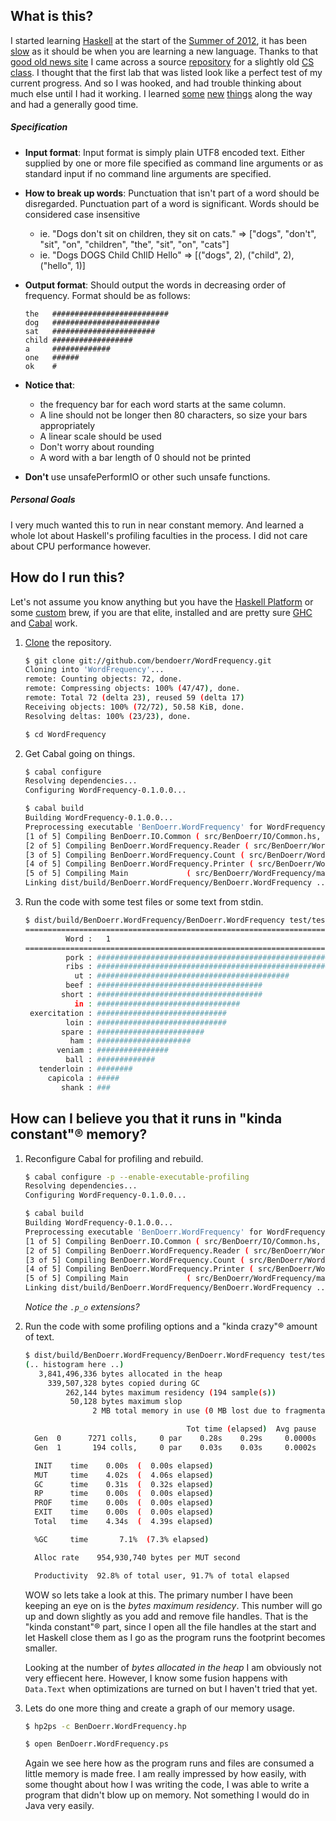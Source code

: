 ## What is this?

I started learning [Haskell](http://www.haskell.org/haskellwiki/Haskell) at the
start of the [Summer of 2012](http://book.realworldhaskell.org/), it has been
[slow](https://github.com/bendoerr/real-world-haskell)
as it should be when you are learning a new language. Thanks to that [good old
news site](http://news.ycombinator.com) I came across a source
[repository](https://github.com/bos/stanford-cs240h) for a slightly old [CS
class](http://www.scs.stanford.edu/11au-cs240h/). I thought that the first lab
that was listed look like a perfect test of my current progress. And so I was
hooked, and had trouble thinking about much else until I had it working. I
learned
[some](https://github.com/bendoerr/WordFrequency/commit/e30164dece5916e0ad879a33318d10fa303b319e)
[new](https://github.com/bendoerr/WordFrequency/blob/master/src/BenDoerr/IO/Common.hs#L72)
[things](https://github.com/bendoerr/WordFrequency/blob/master/src/BenDoerr/WordFrequency/main.hs#L9)
along the way and had a generally good time.

##### Specification

* **Input format**: Input format is simply plain UTF8 encoded text. Either
  supplied by one or more file specified as command line arguments or as
  standard input if no command line arguments are specified.
* **How to break up words**: Punctuation that isn't part of a word should be
  disregarded. Punctuation part of a word is significant. Words should be
  considered case insensitive
    * ie. "Dogs don't sit on children, they sit on cats." => ["dogs", "don't",
      "sit", "on", "children", "the", "sit", "on", "cats"]
    * ie. "Dogs DOGS Child ChIlD Hello" => [("dogs", 2), ("child", 2),
      ("hello", 1)]
* **Output format**: Should output the words in decreasing order of frequency.
  Format should be as follows:

    ```
    the   ##########################
    dog   ########################
    sat   #######################
    child ##################
    a     #############
    one   ######
    ok    #
    ````
* **Notice that**:
    * the frequency bar for each word starts at the same column.
    * A line should not be longer then 80 characters, so size your bars
      appropriately
    * A linear scale should be used
    * Don't worry about rounding
    * A word with a bar length of 0 should not be printed
* **Don't** use unsafePerformIO or other such unsafe functions.

##### Personal Goals

I very much wanted this to run in near constant memory. And learned a whole lot
about Haskell's profiling faculties in the process. I did not care about CPU
performance however.

## How do I run this?

Let's not assume you know anything but you have the [Haskell
Platform](http://www.haskell.org/platform/) or some
[custom](http://www.haskell.org/ghc/docs/6.4/html/building/sec-building-from-source.html)
brew, if you are that elite, installed and are pretty sure
[GHC](http://www.haskell.org/ghc/) and [Cabal](http://www.haskell.org/cabal/)
work.

1. [Clone](github-mac://openRepo/https://github.com/bendoerr/WordFrequency) the repository.

    ```sh
    $ git clone git://github.com/bendoerr/WordFrequency.git
    Cloning into 'WordFrequency'...
    remote: Counting objects: 72, done.
    remote: Compressing objects: 100% (47/47), done.
    remote: Total 72 (delta 23), reused 59 (delta 17)
    Receiving objects: 100% (72/72), 50.58 KiB, done.
    Resolving deltas: 100% (23/23), done.
    
    $ cd WordFrequency
    ```

2. Get Cabal going on things.

    ```sh
    $ cabal configure
    Resolving dependencies...
    Configuring WordFrequency-0.1.0.0...
    
    $ cabal build
    Building WordFrequency-0.1.0.0...
    Preprocessing executable 'BenDoerr.WordFrequency' for WordFrequency-0.1.0.0...
    [1 of 5] Compiling BenDoerr.IO.Common ( src/BenDoerr/IO/Common.hs, dist/build/BenDoerr.WordFrequency/BenDoerr.WordFrequency-tmp/BenDoerr/IO/Common.o )
    [2 of 5] Compiling BenDoerr.WordFrequency.Reader ( src/BenDoerr/WordFrequency/Reader.hs, dist/build/BenDoerr.WordFrequency/BenDoerr.WordFrequency-tmp/BenDoerr/WordFrequency/Reader.o )
    [3 of 5] Compiling BenDoerr.WordFrequency.Count ( src/BenDoerr/WordFrequency/Count.hs, dist/build/BenDoerr.WordFrequency/BenDoerr.WordFrequency-tmp/BenDoerr/WordFrequency/Count.o )
    [4 of 5] Compiling BenDoerr.WordFrequency.Printer ( src/BenDoerr/WordFrequency/Printer.hs, dist/build/BenDoerr.WordFrequency/BenDoerr.WordFrequency-tmp/BenDoerr/WordFrequency/Printer.o )
    [5 of 5] Compiling Main             ( src/BenDoerr/WordFrequency/main.hs, dist/build/BenDoerr.WordFrequency/BenDoerr.WordFrequency-tmp/Main.o )
    Linking dist/build/BenDoerr.WordFrequency/BenDoerr.WordFrequency ...
    ```

3. Run the code with some test files or some text from stdin.

    ```sh
    $ dist/build/BenDoerr.WordFrequency/BenDoerr.WordFrequency test/test2.txt
    ================================================================================
             Word :   1                                                           24
    ================================================================================
             pork : ################################################################
             ribs : ########################################################
               ut : ###########################################
             beef : #####################################
            short : #####################################
               in : ################################
     exercitation : #############################
             loin : #############################
            spare : ########################
              ham : #####################
           veniam : ################
             ball : #############
       tenderloin : ########
         capicola : #####
            shank : ###
    ```

## How can I believe you that it runs in "kinda constant"® memory?

1. Reconfigure Cabal for profiling and rebuild.

    ```sh
    $ cabal configure -p --enable-executable-profiling
    Resolving dependencies...
    Configuring WordFrequency-0.1.0.0...

    $ cabal build
    Building WordFrequency-0.1.0.0...
    Preprocessing executable 'BenDoerr.WordFrequency' for WordFrequency-0.1.0.0...
    [1 of 5] Compiling BenDoerr.IO.Common ( src/BenDoerr/IO/Common.hs, dist/build/BenDoerr.WordFrequency/BenDoerr.WordFrequency-tmp/BenDoerr/IO/Common.p_o )
    [2 of 5] Compiling BenDoerr.WordFrequency.Reader ( src/BenDoerr/WordFrequency/Reader.hs, dist/build/BenDoerr.WordFrequency/BenDoerr.WordFrequency-tmp/BenDoerr/WordFrequency/Reader.p_o )
    [3 of 5] Compiling BenDoerr.WordFrequency.Count ( src/BenDoerr/WordFrequency/Count.hs, dist/build/BenDoerr.WordFrequency/BenDoerr.WordFrequency-tmp/BenDoerr/WordFrequency/Count.p_o )
    [4 of 5] Compiling BenDoerr.WordFrequency.Printer ( src/BenDoerr/WordFrequency/Printer.hs, dist/build/BenDoerr.WordFrequency/BenDoerr.WordFrequency-tmp/BenDoerr/WordFrequency/Printer.p_o )
    [5 of 5] Compiling Main             ( src/BenDoerr/WordFrequency/main.hs, dist/build/BenDoerr.WordFrequency/BenDoerr.WordFrequency-tmp/Main.p_o )
    Linking dist/build/BenDoerr.WordFrequency/BenDoerr.WordFrequency ...
    ```
    *Notice the `.p_o` extensions?*

2. Run the code with some profiling options and a "kinda crazy"® amount of text.

    ```sh
    $ dist/build/BenDoerr.WordFrequency/BenDoerr.WordFrequency test/test1.txt test/test1.txt test/test1.txt test/test1.txt +RTS -p -hc -s
    (.. histogram here ..)
       3,841,496,336 bytes allocated in the heap
         339,507,328 bytes copied during GC
             262,144 bytes maximum residency (194 sample(s))
              50,128 bytes maximum slop
                   2 MB total memory in use (0 MB lost due to fragmentation)

                                        Tot time (elapsed)  Avg pause  Max pause
      Gen  0      7271 colls,     0 par    0.28s    0.29s     0.0000s    0.0001s
      Gen  1       194 colls,     0 par    0.03s    0.03s     0.0002s    0.0004s

      INIT    time    0.00s  (  0.00s elapsed)
      MUT     time    4.02s  (  4.06s elapsed)
      GC      time    0.31s  (  0.32s elapsed)
      RP      time    0.00s  (  0.00s elapsed)
      PROF    time    0.00s  (  0.00s elapsed)
      EXIT    time    0.00s  (  0.00s elapsed)
      Total   time    4.34s  (  4.39s elapsed)

      %GC     time       7.1%  (7.3% elapsed)

      Alloc rate    954,930,740 bytes per MUT second

      Productivity  92.8% of total user, 91.7% of total elapsed
    ```

    WOW so lets take a look at this. The primary number I have been keeping an
    eye on is the *bytes maximum residency*. This number will go up and down
    slightly as you add and remove file handles. That is the "kinda constant"®
    part, since I open all the file handles at the start and let Haskell close
    them as I go as the program runs the footprint becomes smaller.

    Looking at the number of *bytes allocated in the heap* I am obviously not
    very effiecent here. However, I know some fusion happens with `Data.Text`
    when optimizations are turned on but I haven't tried that yet.

3. Lets do one more thing and create a graph of our memory usage.

    ```sh
    $ hp2ps -c BenDoerr.WordFrequency.hp

    $ open BenDoerr.WordFrequency.ps
    ```

    Again we see here how as the program runs and files are consumed a little
    memory is made free. I am really impressed by how easily, with some thought
    about how I was writing the code, I was able to write a program that didn't
    blow up on memory. Not something I would do in Java very easily.


